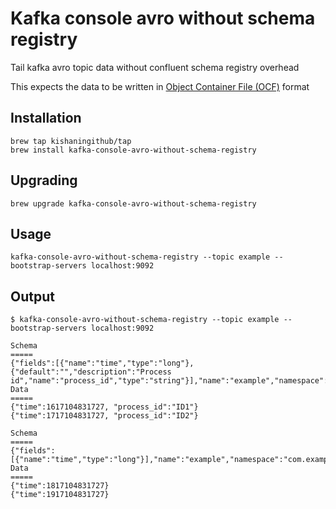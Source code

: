 # Kafka console avro without schema registry

Tail kafka avro topic data without confluent schema registry overhead

This expects the data to be written in [Object Container File (OCF)](https://avro.apache.org/docs/current/spec.html#Object+Container+Files) format

## Installation

```shell
brew tap kishaningithub/tap
brew install kafka-console-avro-without-schema-registry
```

## Upgrading

```shell
brew upgrade kafka-console-avro-without-schema-registry
```

## Usage

```shell
kafka-console-avro-without-schema-registry --topic example --bootstrap-servers localhost:9092
```

## Output

```shell
$ kafka-console-avro-without-schema-registry --topic example --bootstrap-servers localhost:9092

Schema
=====
{"fields":[{"name":"time","type":"long"},{"default":"","description":"Process id","name":"process_id","type":"string"}],"name":"example","namespace":"com.example","type":"record","version":1}
Data
=====
{"time":1617104831727, "process_id":"ID1"}
{"time":1717104831727, "process_id":"ID2"}

Schema
=====
{"fields":[{"name":"time","type":"long"}],"name":"example","namespace":"com.example","type":"record","version":2}
Data
=====
{"time":1817104831727}
{"time":1917104831727}
```